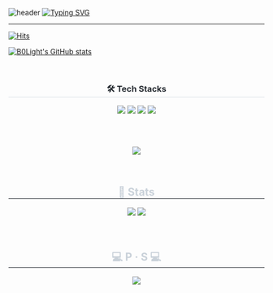 ![header](https://capsule-render.vercel.app/api?type=waving&color=6994CDEE&text=&animation=twinkling&height=80)
[![Typing SVG](https://readme-typing-svg.demolab.com?font=Alkatra&weight=500&size=45&duration=3500&pause=3&color=6994CDEE&center=false&vCenter=false&multiline=true&repeat=true&width=1000&height=100&lines=Welcome+to+B0Light's+GitHub!👋)](https://git.io/typing-svg)
 
<div align="left">

-------

[![Hits](https://hits.seeyoufarm.com/api/count/incr/badge.svg?url=https%3A%2F%2Fgithub.com%2FB0Light&count_bg=%231EFB9F&title_bg=%23555555&icon=github.svg&icon_color=%23E7E7E7&title=hits&edge_flat=false)](https://hits.seeyoufarm.com)

[![B0Light's GitHub stats](https://github-readme-stats.vercel.app/api?username=B0Light&include_all_commits=true&show_icons=true&theme=cobalt)](https://github.com/B0Light)

<br>
<div align= "center">
    <h3 style="border-bottom: 1px solid #d8dee4; color: #282d33;"> 🛠️ Tech Stacks </h3> 
    <div style="margin: 0 auto; text-align: center;" align= "center">
        <img src="https://img.shields.io/badge/C-A8B9CC?style=flat&logo=C&logoColor=white">
        <img src="https://img.shields.io/badge/C++-00599C?style=flat&logo=C%2B%2B&logoColor=white">
        <img src="https://img.shields.io/badge/Java-007396?style=flat&logo=Java&logoColor=white">
        <img src="https://img.shields.io/badge/Notion-000000?style=flat&logo=Notion&logoColor=white">
    </div>
</div>
    

<br><br>
<p align="center">
    <a href="https://hits.seeyoufarm.com"><img src="https://hits.seeyoufarm.com/api/count/incr/badge.svg?url=https%3A%2F%2Fgithub.com%2FSodaXI&count_bg=%236F7DD3&title_bg=%23494848&icon=github.svg&icon_color=%23E7E7E7&title=hits&edge_flat=false"/></a>
</p>
<br>
 


<div align= "center"> 
    <h2 style="border-bottom: 1px solid #21262d; color: #c9d1d9;"> 🏅 Stats </h2> 
    <div align= "center"> <img src="https://github-readme-stats.vercel.app/api?username=SodaXI&bg_color=60,4d22b3,94e3fe&title_color=fffbb9&text_color=fffbb9"
         /> <img src="https://github-readme-stats.vercel.app/api/top-langs/?username=SodaXI&layout=compact&bg_color=60,4d22b3,94e3fe&title_color=fffbb9&text_color=fffbb9"
           /> 
    </div> 
</div>
<br><br>
<div align= "center"> 
    <h2 style="border-bottom: 1px solid #21262d; color: #c9d1d9;"> 💻 P ‧ S 💻 </h2> 
    <img src="http://mazassumnida.wtf/api/v2/generate_badge?boj=mrtime">
</div>
<!--
**SodaXI/SodaXI** is a ✨ _special_ ✨ repository because its `README.md` (this file) appears on your GitHub profile.

